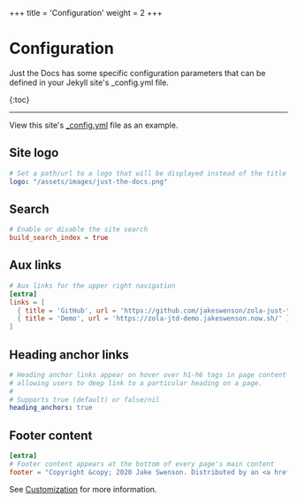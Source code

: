 +++
title = 'Configuration'
weight = 2
+++

# Configuration

Just the Docs has some specific configuration parameters that can be defined in your Jekyll site's _config.yml file.

{:toc}

---


View this site's [_config.yml](https://github.com/pmarsceill/just-the-docs/tree/master/_config.yml) file as an example.

## Site logo

```yaml
# Set a path/url to a logo that will be displayed instead of the title
logo: "/assets/images/just-the-docs.png"
```

## Search

```toml
# Enable or disable the site search
build_search_index = true
```

## Aux links

```toml
# Aux links for the upper right navigation
[extra]
links = [
  { title = 'GitHub', url = 'https://github.com/jakeswenson/zola-just-the-docs/' },
  { title = 'Demo', url = 'https://zola-jtd-demo.jakeswenson.now.sh/' }
]
```

## Heading anchor links

```yaml
# Heading anchor links appear on hover over h1-h6 tags in page content
# allowing users to deep link to a particular heading on a page.
#
# Supports true (default) or false/nil
heading_anchors: true
```

## Footer content

```toml
[extra]
# Footer content appears at the bottom of every page's main content
footer = "Copyright &copy; 2020 Jake Swenson. Distributed by an <a href=\"https://github.com/jakeswenson/zola-just-the-docs/tree/master/LICENSE.txt\">MIT license.</a>"
```

<!-- TODO: 

## Color scheme

```yaml
# Color scheme currently only supports "dark" or nil (default)
color_scheme: "dark"
```
<button class="btn js-toggle-dark-mode">Preview dark color scheme</button>

<script type="text/javascript" src="{{ "/assets/js/dark-mode-preview.js" | absolute_url }}"></script>

-->

See [Customization](customization.md) for more information.

<!--

## Google Analytics

```yaml
# Google Analytics Tracking (optional)
# e.g, UA-1234567-89
ga_tracking: UA-5555555-55
```

-->
